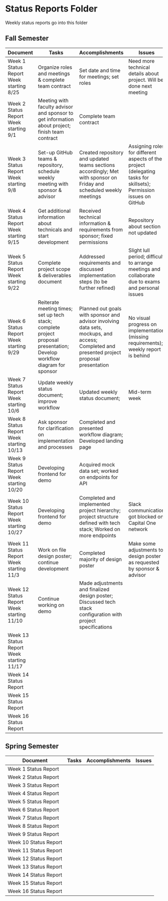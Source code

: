 # Status Reports Folder
Weekly status reports go into this folder

## Fall Semester

| Document | Tasks | Accomplishments | Issues |
|---|---|---|---|
| Week 1 Status Report </br> Week starting 8/25 | Organize roles and meetings & complete team contract | Set date and time for meetings; set roles | Need more technical details about project. Will be done next meeting |
| Week 2 Status Report </br> Week starting 9/1 | Meeting with faculty advisor and sponsor to get information about project; finish team contract | Complete team contract | |
| Week 3 Status Report </br> Week starting 9/8 | Set-up GitHub teams & repository, schedule weekly meeting with sponsor & advisor | Created repository and updated teams sections accordingly; Met with sponsor on Friday and scheduled weekly meetings | Assigning roles for different aspects of the project (delegating tasks for skillsets); Permission issues on GitHub |
| Week 4 Status Report </br> Week starting 9/15 | Get additional information about technicals and start development | Received technical information & requirements from sponsor; fixed permissions | Repository about section not updated |
| Week 5 Status Report </br> Week starting 9/22 | Complete project scope & deliverables document | Addressed requirements and discussed implementation steps (to be further refined) | Slight lull period; difficult to arrange meetings and collaborate due to exams and personal issues |
| Week 6 Status Report </br> Week starting 9/29 | Reiterate meeting times; set up tech stack; complete project proposal presentation; Develop workflow diagram for sponsor | Planned out goals with sponsor and advisor involving data sets, mockups, and access; Completed and presented project proposal presentation | No visual progress on implementation (missing requirements); weekly report is behind |
| Week 7 Status Report </br> Week starting 10/6 | Update weekly status document; improve workflow | Updated weekly status document; | Mid-term week |
| Week 8 Status Report </br> Week starting 10/13 | Ask sponsor for clarification on implementation and processes | Completed and presented workflow diagram; Developed landing page | |
| Week 9 Status Report </br> Week starting 10/20 | Developing frontend for demo | Acquired mock data set; worked on endpoints for API | |
| Week 10 Status Report </br> Week starting 10/27 | Developing frontend for demo | Completed and implemented project hierarchy; project structure defined with tech stack; Worked on more endpoints | Slack communication got blocked on Capital One network |
| Week 11 Status Report </br> Week starting 11/3 | Work on file design poster; continue development | Completed majority of design poster | Make some adjustments to design poster as requested by sponsor & advisor |
| Week 12 Status Report </br> Week starting 11/10 | Continue working on demo | Made adjustments and finalized design poster; Discussed tech stack configuration with project specifications | |
| Week 13 Status Report </br> Week starting 11/17 | | | |
| Week 14 Status Report | | | |
| Week 15 Status Report | | | |
| Week 16 Status Report | | | |

## Spring Semester

| Document | Tasks | Accomplishments| Issues |
|---|---|---|---|
| Week 1 Status Report | | | |
| Week 2 Status Report | | | |
| Week 3 Status Report | | | |
| Week 4 Status Report | | | |
| Week 5 Status Report | | | |
| Week 6 Status Report | | | |
| Week 7 Status Report | | | |
| Week 8 Status Report | | | |
| Week 9 Status Report | | | |
| Week 10 Status Report | | | |
| Week 11 Status Report | | | |
| Week 12 Status Report | | | |
| Week 13 Status Report | | | |
| Week 14 Status Report | | | |
| Week 15 Status Report | | | |
| Week 16 Status Report | | | |
